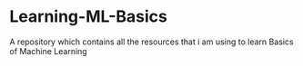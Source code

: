 # Learning-ML-Basics
A repository which contains all the resources that i am using to learn Basics of Machine Learning
